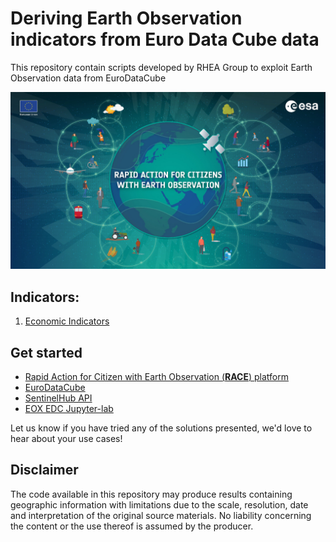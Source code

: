 # Deriving Earth Observation indicators from Euro Data Cube data
This repository contain scripts developed by RHEA Group to exploit Earth Observation data from EuroDataCube

<p><center> <img src="images/race_logo.jpg" width="700"/> </p></center>

## Indicators:
1. [Economic Indicators](economic_indicators)

## Get started
- [Rapid Action for Citizen with Earth Observation (**RACE**) platform](https://race.esa.int) 
- [EuroDataCube](https://eurodatacube.com/)
- [SentinelHub API](https://www.sentinel-hub.com/develop/api/)
- [EOX EDC Jupyter-lab](https://edc-jupyter.hub.eox.at/)

Let us know if you have tried any of the solutions presented, we'd love to hear about your use cases!

## Disclaimer
The code available in this repository may produce results containing geographic information with limitations due to the scale, resolution, date and interpretation of the original source materials. No liability concerning the content or the use thereof is assumed by the producer.
